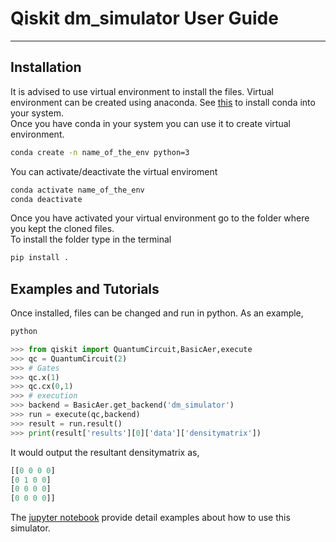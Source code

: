 # Qiskit dm_simulator User Guide
***
## Installation
It is advised to use virtual environment to install the files. Virtual environment can be created using anaconda. See [this](https://docs.conda.io/projects/conda/en/latest/user-guide/install/linux.html) to install conda into your system.  
Once you have conda in your system you can use it to create virtual environment.
```bash
conda create -n name_of_the_env python=3
```
You can activate/deactivate the virtual enviroment
```bash
conda activate name_of_the_env
conda deactivate
```
Once you have activated your virtual environment go to the folder where you kept the cloned files.  
To install the folder type in the terminal
```bash
pip install .
```
## Examples and Tutorials
Once installed, files can be changed and run in python. As an example,
```bash
python
```
```python
>>> from qiskit import QuantumCircuit,BasicAer,execute
>>> qc = QuantumCircuit(2)
>>> # Gates
>>> qc.x(1)
>>> qc.cx(0,1)
>>> # execution
>>> backend = BasicAer.get_backend('dm_simulator')
>>> run = execute(qc,backend)
>>> result = run.result()
>>> print(result['results'][0]['data']['densitymatrix'])
```
It would output the resultant densitymatrix as,
```python
[[0 0 0 0]
[0 1 0 0]
[0 0 0 0]
[0 0 0 0]]
```
The [jupyter notebook](dm_simulator_user_guide/user_guide.ipynb) provide detail examples about how to use this simulator.
